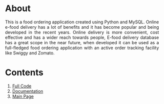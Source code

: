 # About 
<div align='justify'>
This is a food ordering application created using Python and MySQL. Online e-food delivery has a lot of benefits and it has become popular and being developed in the recent years. Online delivery is more convenient, cost effective and has a wider reach towards people, E-food delivery database has a great scope in the near future, when developed it can be used as a full-fledged food ordering application with an active order tracking facility like Swiggy and Zomato.
   
# Contents
1. [Full Code](https://github.com/carbonvibes/Projects/blob/Food-Ordering-app/menu.py)
2. [Documentation](https://github.com/carbonvibes/Projects/blob/Food-Ordering-app/Food%20Delivery%20Database.pdf)
3. [Main Page](https://github.com/carbonvibes/Projects)
   
